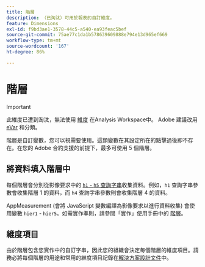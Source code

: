 ```yaml
---
title: 階層
description: （已淘汰）可用於報表的自訂維度。
feature: Dimensions
exl-id: f9bd3ae1-3578-44c5-a540-ea93feac5bef
source-git-commit: 75ae77c1da1b578639609888e794e13d965ef669
workflow-type: tm+mt
source-wordcount: '167'
ht-degree: 86%

---
```


# 階層

>[!IMPORTANT]
>
>此維度已遭到淘汰，無法使用 [維度](overview.md) 在Analysis Workspace中。 Adobe 建議改用 [eVar](evar.md) 和分類。

階層是自訂變數，您可以視需要使用。這類變數在其設定所在的點擊過後即不存在。在您的 Adobe 合約支援的前提下，最多可使用 5 個階層。

## 將資料填入階層中

每個階層會分別從影像要求中的 [`h1` - `h5` 查詢字串](/help/implement/validate/query-parameters.md)收集資料。例如，`h1` 查詢字串參數會收集階層 1 的資料，而 `h4` 查詢字串參數則會收集階層 4 的資料。

AppMeasurement (會將 JavaScript 變數編譯為影像要求以進行資料收集) 會使用變數 `hier1` - `hier5`。如需實作準則，請參閱「實作」使用手冊中的 [階層](/help/implement/vars/page-vars/hier.md)。

## 維度項目

由於階層包含您實作中的自訂字串，因此您的組織會決定每個階層的維度項目。請務必將每個階層的用途和常用的維度項目記錄在[解決方案設計文件](/help/implement/prepare/solution-design.md)中。
